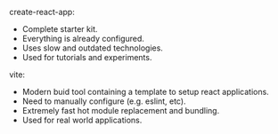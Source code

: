 create-react-app:

- Complete starter kit.
- Everything is already configured.
- Uses slow and outdated technologies.
- Used for tutorials and experiments.

vite:

- Modern buid tool containing a template to setup react applications.
- Need to manually configure (e.g. eslint, etc).
- Extremely fast hot module replacement and bundling.
- Used for real world applications.
